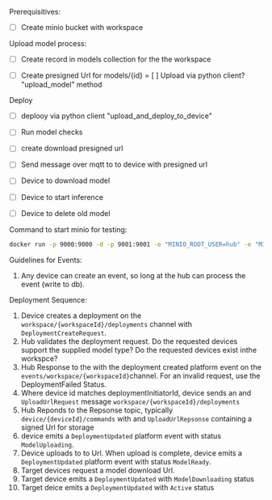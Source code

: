 Prerequisitives: 

- [ ] Create minio bucket with workspace

Upload model process:

- [ ] Create record in models collection for the the workspace
- [ ] Create presigned Url for models/{id}
= [ ] Upload via python client? "upload_model" method


Deploy 

- [ ] deplooy via python client "upload_and_deploy_to_device"
- [ ] Run model checks
- [ ] create download presigned url
- [ ] Send message over mqtt to to device with presigned url
- [ ] Device to download model 
- [ ] Device to start inference
- [ ] Device to delete old model



Command to start minio for testing: 

```bash
docker run -p 9000:9000 -d -p 9001:9001 -e "MINIO_ROOT_USER=hub" -e "MINIO_ROOT_PASSWORD=Password@1" --name minio quay.io/minio/minio server /data --console-address ":9001"
```

Guidelines for Events:

1. Any device can create an event, so long at the hub can process the event (write to db).


Deployment Sequence:

1. Device creates a deployment on the `workspace/{workspaceId}/deployments` channel with `DeploymentCreateRequest`.
2. Hub validates the deployment request.  Do the requested devices support the supplied model type?  Do the requested devices exist inthe workspce?
3. Hub Response to the with the deployment created platform event on the `events/workspace/{workspaceId}`channel.  For an invalid request, use the DeploymentFailed Status.  
3. Where device id matches deploymentInitiatorId, device sends an and `UploadUrlRequest` message `workspace/{workspaceId}/deployments`
4. Hub Reponds to the Repsonse topic, typically `device/{deviceId}/commands` with and `UploadUrlRepsonse` containing a signed Url for storage
5. device emits a `DeploymentUpdated` platform event with status `ModelUploading`.
5. Device uploads to to Url. When upload is complete, device emits a `DeploymentUpdated` platform event with status `ModelReady`.
8. Target devices request a model download Url.
9. Target device emits a `DeploymentUpdated` with `ModelDownloading` status
10. Target deice emits a `DeploymentUpdated` with `Active` status


